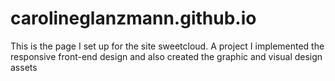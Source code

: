 # carolineglanzmann.github.io

This is the page I set up for the site sweetcloud. A project I implemented the responsive front-end design and also created the graphic and visual design assets
